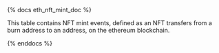 {% docs eth_nft_mint_doc %}

This table contains NFT mint events, defined as an NFT transfers from a burn address to an address, on the ethereum blockchain.

{% enddocs %}